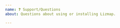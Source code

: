 ```yaml
---
name: ❓ Support/Questions
about: Questions about using or installing Lizmap.  

---
```


<!-- Before asking your question, please check that the response is not 
in the documentation: https://docs.3liz.com/ -->
